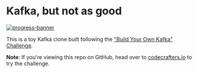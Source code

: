 # Kafka, but not as good

[![progress-banner](https://backend.codecrafters.io/progress/kafka/bbad66a6-7b7b-4567-a6a9-821b36f65aa3)](https://app.codecrafters.io/users/bryan-eslinger?r=2qF)

This is a toy Kafka clone built following the
["Build Your Own Kafka" Challenge](https://codecrafters.io/challenges/kafka).

**Note**: If you're viewing this repo on GitHub, head over to
[codecrafters.io](https://codecrafters.io) to try the challenge.

